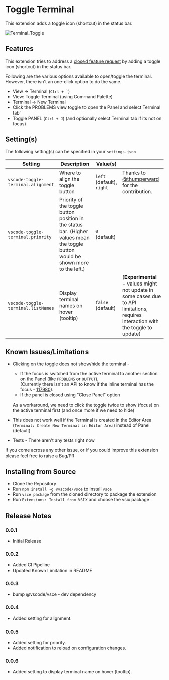 # Toggle Terminal

This extension adds a toggle icon (shortcut) in the status bar.

![Terminal_Toggle](https://user-images.githubusercontent.com/54745129/210171062-86860548-cb66-403c-b4e4-db6d15d322bf.gif)

## Features

This extension tries to address a [closed feature request](https://github.com/microsoft/vscode/issues/115657) by adding a toggle icon (shortcut) in the status bar.

Following are the various options available to open/toggle the terminal.
However, there isn't an one-click option to do the same.

-   View -> Terminal (`` Ctrl + ` ``)
-   View: Toggle Terminal (using Command Palette)
-   Terminal -> New Terminal
-   Click the PROBLEMS view toggle to open the Panel and select Terminal tab`
-   Toggle PANEL (`Ctrl + J`) (and optionally select Terminal tab if its not on focus)

## Setting(s)

The following setting(s) can be specified in your `settings.json`

| Setting                            | Description                                                                                                                       | Value(s)                  |                                                                                |
| ---------------------------------- | --------------------------------------------------------------------------------------------------------------------------------- | ------------------------- | ------------------------------------------------------------------------------ |
| `vscode-toggle-terminal.alignment` | Where to align the toggle button                                                                                                  | `left` (default), `right` | Thanks to [@thumperward](https://github.com/thumperward) for the contribution. |
| `vscode-toggle-terminal.priority`  | Priority of the toggle button position in the status bar. (Higher values mean the toggle button would be shown more to the left.) | `0` (default)             |                                                                                |
| `vscode-toggle-terminal.listNames` | Display terminal names on hover (tooltip)                                                                                         | `false` (default)         | (**Experimental** - values might not update in some cases due to API limitations, requires interaction with the toggle to update) |

## Known Issues/Limitations

-   Clicking on the toggle does not show/hide the terminal -

    -   If the focus is switched from the active terminal to another section on the Panel (like `PROBLEMS` or `OUTPUT`), \
        (Currently there isn't an API to know if the inline terminal has the focus - [117980](https://github.com/microsoft/vscode/issues/117980)).
    -   If the panel is closed using "Close Panel" option

    As a workaround, we need to click the toggle twice to show (focus) on the active terminal first (and once more if we need to hide)

-   This does not work well if the Terminal is created in the Editor Area (`Terminal: Create New Terminal in Editor Area`) instead of Panel (default)

-   Tests - There aren't any tests right now

If you come across any other issue, or if you could improve this extension please feel free to raise a Bug/PR

## Installing from Source

-   Clone the Repository
-   Run `npm install -g @vscode/vsce` to install `vsce`
-   Run `vsce package` from the cloned directory to package the extension
-   Run `Extensions: Install from VSIX` and choose the vsix package

## Release Notes

### 0.0.1

-   Initial Release

### 0.0.2

-   Added CI Pipeline
-   Updated Known Limitation in README

### 0.0.3

-   bump @vscode/vsce - dev dependency

### 0.0.4

-   Added setting for alignment.

### 0.0.5

-   Added setting for priority.
-   Added notification to reload on configuration changes.

### 0.0.6

 - Added setting to display terminal name on hover (tooltip).
